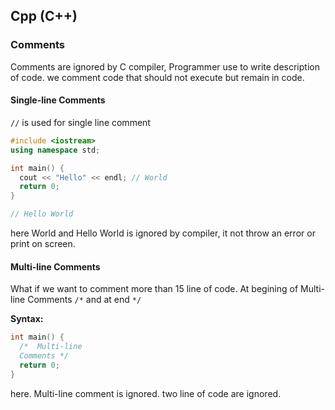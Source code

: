 ## Cpp (C++)

### Comments

Comments are ignored by C compiler, Programmer use to write description of code.
we comment code that should not execute but remain in code.

#### Single-line Comments

`//` is used for single line comment

```cpp
#include <iostream>
using namespace std;

int main() {
  cout << "Hello" << endl; // World
  return 0;
}

// Hello World
```

here World and Hello World is ignored by compiler,
it not throw an error or print on screen.


#### Multi-line Comments

What if we want to comment more than 15 line of code.
At begining of Multi-line Comments `/*`
and at end `*/`

**Syntax:**
```cpp
int main() {
  /*  Multi-line
  Comments */
  return 0;
}
```

here. Multi-line comment is ignored.
two line of code are ignored.
